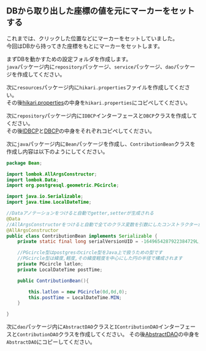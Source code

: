 ## DBから取り出した座標の値を元にマーカーをセットする
これまでは、クリックした位置などにマーカーをセットしていました。  
今回はDBから持ってきた座標をもとにマーカーをセットします。  

まずDBを動かすための設定フォルダを作成します。  
`java`パッケージ内に`repository`パッケージ、`service`パッケージ、`dao`パッケージを作成してください。  

次に`resources`パッケージ内に`hikari.properties`ファイルを作成してください。  
その後[hikari.properties](/src/main/resources/hikari.properties)の中身を`hikari.properties`にコピペしてください。

次に`repository`パッケージ内に`IDBCP`インターフェースと`DBCP`クラスを作成してください。  
その後[IDBCP](/src/main/java/repository/IDBCP.java)と[DBCP](/src/main/java/repository/DBCP.java)の中身をそれぞれコピペしてください。

次に`java`パッケージ内に`Bean`パッケージを作成し、`ContributionBean`クラスを作成し内容は以下のようにしてください。

```java
package Bean;

import lombok.AllArgsConstructor;
import lombok.Data;
import org.postgresql.geometric.PGcircle;

import java.io.Serializable;
import java.time.LocalDateTime;

//Dataアノテーションをつけると自動でgetter,setterが生成される
@Data
//AllArgsConstructorをつけると自動で全てのクラス変数を引数にしたコンストラクターが生成される
@AllArgsConstructor
public class ContributionBean implements Serializable {
    private static final long serialVersionUID = -1649654287922384729L;

    //PGcircle型はpostgresのcircle型をJava上で扱うための型です
    //PGcircle型は緯度,軽度,その緯度軽度を中心にした円の半径で構成されます
    private PGcircle latlon;
    private LocalDateTime postTime;

    public ContributionBean(){

        this.latlon = new PGcircle(0d,0d,0);
        this.postTime = LocalDateTime.MIN;
    }

}
```

次に`dao`パッケージ内に`AbstractDAO`クラスと`IContributionDAO`インターフェースと`ContributionDAO`クラスを作成してください。
その後[AbstractDAO](/src/main/java/dao/AbstractDAO.java)の中身を`AbstractDAO`にコピーしてください。

```java

```


